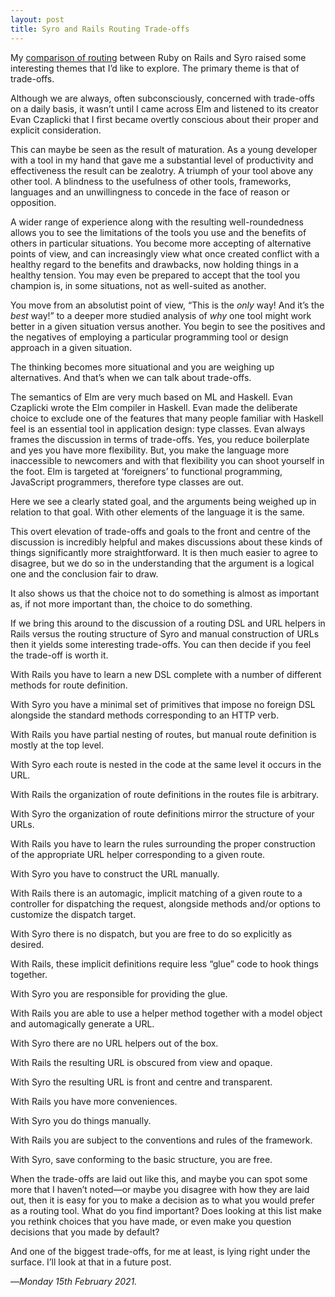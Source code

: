```yaml
---
layout: post
title: Syro and Rails Routing Trade-offs
---
```


My [comparison of routing][cor] between Ruby on Rails and Syro raised some interesting themes that I’d like to explore. The primary theme is that of trade-offs. 

Although we are always, often subconsciously, concerned with trade-offs on a daily basis, it wasn’t until I came across Elm and listened to its creator Evan Czaplicki that I first became overtly conscious about their proper and explicit consideration.

This can maybe be seen as the result of maturation. As a young developer with a tool in my hand that gave me a substantial level of productivity and effectiveness the result can be zealotry. A triumph of your tool above any other tool. A blindness to the usefulness of other tools, frameworks, languages and an unwillingness to concede in the face of reason or opposition.

A wider range of experience along with the resulting well-roundedness allows you to see the limitations of the tools you use and the benefits of others in particular situations. You become more accepting of alternative points of view, and can increasingly view what once created conflict with a healthy regard to the benefits and drawbacks, now holding things in a healthy tension. You may even be prepared to accept that the tool you champion is, in some situations, not as well-suited as another.

You move from an absolutist point of view, “This is the _only_ way! And it’s the _best_ way!” to a deeper more studied analysis of _why_ one tool might work better in a given situation versus another. You begin to see the positives and the negatives of employing a particular programming tool or design approach in a given situation.

The thinking becomes more situational and you are weighing up alternatives. And that’s when we can talk about trade-offs.

The semantics of Elm are very much based on ML and Haskell. Evan Czaplicki wrote the Elm compiler in Haskell. Evan made the deliberate choice to exclude one of the features that many people familiar with Haskell feel is an essential tool in application design: type classes. Evan always frames the discussion in terms of trade-offs. Yes, you reduce boilerplate and yes you have more flexibility. But, you make the language more inaccessible to newcomers and with that flexibility you can shoot yourself in the foot. Elm is targeted at ‘foreigners’ to functional programming, JavaScript programmers, therefore type classes are out. 

Here we see a clearly stated goal, and the arguments being weighed up in relation to that goal. With other elements of the language it is the same.

This overt elevation of trade-offs and goals to the front and centre of the discussion is incredibly helpful and makes discussions about these kinds of things significantly more straightforward. It is then much easier to agree to disagree, but we do so in the understanding that the argument is a logical one and the conclusion fair to draw.

It also shows us that the choice not to do something is almost as important as, if not more important than, the choice to do something.

If we bring this around to the discussion of a routing DSL and URL helpers in Rails versus the routing structure of Syro and manual construction of URLs then it yields some interesting trade-offs. You can then decide if you feel the trade-off is worth it.

With Rails you have to learn a new DSL complete with a number of different methods for route definition.

With Syro you have a minimal set of primitives that impose no foreign DSL alongside the standard methods corresponding to an HTTP verb.

With Rails you have partial nesting of routes, but manual route definition is mostly at the top level.

With Syro each route is nested in the code at the same level it occurs in the URL.

With Rails the organization of route definitions in the routes file is arbitrary.

With Syro the organization of route definitions mirror the structure of your URLs.

With Rails you have to learn the rules surrounding the proper construction of the appropriate URL helper corresponding to a given route.

With Syro you have to construct the URL manually.

With Rails there is an automagic, implicit matching of a given route to a controller for dispatching the request, alongside methods and/or options to customize the dispatch target.

With Syro there is no dispatch, but you are free to do so explicitly as desired.

With Rails, these implicit definitions require less “glue” code to hook things together.

With Syro you are responsible for providing the glue.

With Rails you are able to use a helper method together with a model object and automagically generate a URL.

With Syro there are no URL helpers out of the box.

With Rails the resulting URL is obscured from view and opaque.

With Syro the resulting URL is front and centre and transparent.

With Rails you have more conveniences.

With Syro you do things manually.

With Rails you are subject to the conventions and rules of the framework.

With Syro, save conforming to the basic structure, you are free.

When the trade-offs are laid out like this, and maybe you can spot some more that I haven’t noted—or maybe you disagree with how they are laid out, then it is easy for you to make a decision as to what you would prefer as a routing tool. What do you find important? Does looking at this list make you rethink choices that you have made, or even make you question decisions that you made by default?

And one of the biggest trade-offs, for me at least, is lying right under the surface. I’ll look at that in a future post.

—*Monday 15th February 2021.*

[cor]: https://www.crossingtheruby.com/2021/02/13/framework-abstractions-http-rails-vs-syro.html

